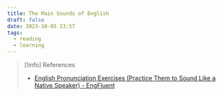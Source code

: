 ```yaml
---
title: The Main Sounds of English
draft: false
date: 2023-10-05 23:57
tags:
  - reading
  - learning
---
```





> [!info] References
> - [English Pronunciation Exercises (Practice Them to Sound Like a Native Speaker) - EngFluent](https://engfluent.com/english-pronunciation-exercises)
